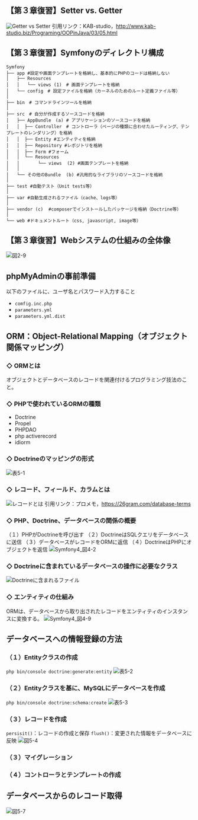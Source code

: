 ## 【第３章復習】Setter vs. Getter
![Getter vs Setter](https://user-images.githubusercontent.com/42175286/56820181-2d835980-6886-11e9-9178-37661d9bbdf8.jpg)
引用リンク：KAB-studio，http://www.kab-studio.biz/Programing/OOPinJava/03/05.html

## 【第３章復習】Symfonyのディレクトリ構成

```
Symfony
├── app #設定や画面テンプレートを格納し、基本的にPHPのコードは格納しない
│   ├── Resources
│   │   └── views (1)　# 画面テンプレートを格納
│   └── config　# 設定ファイルを格納（カーネルのためのルート定義ファイル等）
│
├── bin　# コマンドラインツールを格納
│
├── src　# 自分が作成するソースコードを格納
│   ├── AppBundle　(a) # アプリケーションのソースコードを格納
│   │  ├── Controller　# コントローラ（ページの種類に合わせたルーティング、テンプレートのレンダリング）を格納
│   │  ├── Entity #エンティティを格納
│   │  ├── Repository #レポジトリを格納
│   │  ├── Form #フォーム
│   │  └── Resources
│   │       └── views  (2) #画面テンプレートを格納 
│   │           
│   └── その他のBundle  (b) #汎用的なライブラリのソースコードを格納
│   
├── test #自動テスト（Unit tests等）
│  
├── var #自動生成されるファイル（cache、logs等）
│
├── vendor (c)  #composerでインストールしたパッケージを格納（Doctrine等）　
│
└── web #ドキュメントルート（css, javascript, image等）
```

## 【第３章復習】Webシステムの仕組みの全体像
![図2-9](https://user-images.githubusercontent.com/42175286/55077357-e2392800-50da-11e9-8ef4-18556d0263ff.png)

## phpMyAdminの事前準備
以下のファイルに、ユーザ名とパスワード入力すること
- ```comfig.inc.php```
- ```parameters.yml```
- ```parameters.yml.dist```

## ORM：Object-Relational Mapping（オブジェクト関係マッピング）
### **◇ ORMとは**
オブジェクトとデータベースのレコードを関連付けるプログラミング技法のこと。

### **◇ PHPで使われているORMの種類**
- Doctrine
- Propel
- PHPDAO
- php activerecord
- idiorm

### **◇ Doctrineのマッピングの形式**
![表5-1](https://user-images.githubusercontent.com/42175286/56472012-51185f80-6494-11e9-97af-7f6f52352b17.png)

### **◇ レコード、フィールド、カラムとは**
![レコードとは](https://user-images.githubusercontent.com/42175286/56479245-55259b00-64ef-11e9-82a6-6c5f932898f0.JPG)
引用リンク：プロメモ，https://26gram.com/database-terms

### **◇ PHP、Doctrine、データベースの関係の概要**
（１）PHPがDoctrineを呼び出す
（２）DoctrineはSQLクエリをデータベースに送信
（３）データベースがレコードをORMに返信
（４）DoctrineはPHPにオブジェクトを返信
![Symfony4_図4-2](https://user-images.githubusercontent.com/42175286/56432685-47aebc00-6309-11e9-9606-d8d2d8286940.png)

### **◇ Doctrineに含まれているデータベースの操作に必要なクラス**
![Doctrineに含まれるファイル](https://user-images.githubusercontent.com/42175286/56889760-43756200-6ab2-11e9-9cbb-bfe808e76bb6.png)

### **◇ エンティティの仕組み**
ORMは、データベースから取り出されたレコードをエンティティのインスタンスに変換する。
![Symfony4_図4-9](https://user-images.githubusercontent.com/42175286/56432412-3618e480-6308-11e9-9d7d-734747f8184e.png)

## データベースへの情報登録の方法
### **（１）Entityクラスの作成**
```php bin/console doctrine:generate:entity```
![表5-2](https://user-images.githubusercontent.com/42175286/56472639-deab7d80-649b-11e9-8f2b-606a082630b1.png)

### **（２）Entityクラスを基に、MySQLにデータベースを作成**
```php bin/console doctrine:schema:create```
![表5-3](https://user-images.githubusercontent.com/42175286/56472563-f20a1900-649a-11e9-9efa-ce99ee7aa8b1.png)

### **（３）レコードを作成**
```persisit()```：レコードの作成と保存
```flush()```：変更された情報をデータベースに反映
![図5-4](https://user-images.githubusercontent.com/42175286/56473243-31d4fe80-64a3-11e9-9517-efc0222abb68.png)

### **（３）マイグレーション**

### **（４）コントローラとテンプレートの作成**

## データベースからのレコード取得
![図5-7](https://user-images.githubusercontent.com/42175286/56513694-39ada500-656e-11e9-8f97-3d56a92fe42d.png)